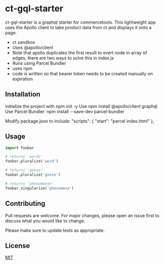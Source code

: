 # ct-gql-starter

ct-gql-starter is a graphql starter for commercetools.
This lightweight app uses the Apollo client to take product data from ct and displays it onto a page.

- ct sandbox
- Uses @apollo/client
- Note that apollo duplicates the first result to evert node in array of edges, there are two ways to solve this in index.js
- Runs using Parcel Bundler
- uses npm
- code is written so that bearer token needs to be created manually on expiration

## Installation
initialize the project with npm init -y
Use npm install @apollo/client graphql
Use Parcel Bundler: npm install --save-dev parcel-bundler

Modify package.json to include:
"scripts": {
  "start": "parcel index.html"
},

## Usage

```python
import foobar

# returns 'words'
foobar.pluralize('word')

# returns 'geese'
foobar.pluralize('goose')

# returns 'phenomenon'
foobar.singularize('phenomena')
```

## Contributing

Pull requests are welcome. For major changes, please open an issue first
to discuss what you would like to change.

Please make sure to update tests as appropriate.

## License

[MIT](https://choosealicense.com/licenses/mit/)